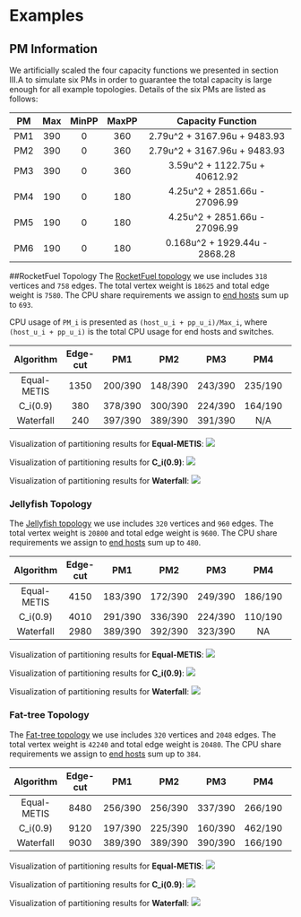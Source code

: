 # Examples

## PM Information
We artificially scaled the four capacity functions we presented in section III.A to simulate six PMs in order to guarantee the total capacity is large enough for all example topologies. Details of the six PMs are listed as follows:
  
  
| PM  | Max | MinPP | MaxPP | Capacity Function |
|:---:|:---:|:-----:|:-----:|:-----------------:|
| PM1 | 390 |   0   | 360   | 2.79u^2 + 3167.96u + 9483.93 |
| PM2 | 390 |   0   | 360   | 2.79u^2 + 3167.96u + 9483.93 |
| PM3 | 390 |   0   | 360   | 3.59u^2 + 1122.75u + 40612.92 |
| PM4 | 190 |   0   | 180   | 4.25u^2 + 2851.66u - 27096.99 |
| PM5 | 190 |   0   | 180   | 4.25u^2 + 2851.66u - 27096.99 |
| PM6 | 190 |   0   | 180   | 0.168u^2 + 1929.44u - 2868.28 |

##RocketFuel Topology
The [RocketFuel topology](icdcs2017/rocketfuel-318sw/rocketfuel-318sw.graph)  we use includes  `318` vertices and `758` edges. The total vertex weight is `18625` and total edge weight is `7580`. The CPU share requirements we assign to [end hosts](icdcs2017/rocketfuel-318sw/rocketfuel-318sw.host) sum up to `693`.

CPU usage of `PM_i` is presented as `(host_u_i + pp_u_i)/Max_i`, where `(host_u_i + pp_u_i)` is the total CPU usage for end hosts and switches.

| Algorithm | Edge-cut | PM1 | PM2 | PM3 | PM4 | PM5 | PM6 |
|:---------:|:--------:|:---:|:---:|:---:|:---:|:---:|:---:|
|Equal-METIS| 1350 | 200/390 | 148/390 | 243/390 | 235/190 | 262/190 | 285/190 |
|C_i(0.9)   | 380  | 378/390 | 300/390 | 224/390 | 164/190 | 145/190 | 89/190  |
|Waterfall  | 240  | 397/390 | 389/390 | 391/390 |   N/A   |   N/A   | 132/190 |

Visualization of partitioning results for __Equal-METIS__:
![](https://rawgithub.com/xybu/cs590-map/master/testbed_mapping_v2/icdcs2017/rocketfuel-318sw/baseline/assignment_BALANCED_6PMs.svg)

Visualization of partitioning results for __C_i(0.9)__:
![](https://rawgithub.com/xybu/cs590-map/master/testbed_mapping_v2/icdcs2017/rocketfuel-318sw/baseline/assignment_C90_CAPACITY_6PMs.svg)

Visualization of partitioning results for __Waterfall__:
![](https://rawgithub.com/xybu/cs590-map/master/testbed_mapping_v2/icdcs2017/rocketfuel-318sw/waterfall/assignment_best.svg)


### Jellyfish Topology

The [Jellyfish topology](icdcs2017/jellyfish-320sw/jellyfish-320sw.graph) we use includes  `320` vertices and `960` edges. The total vertex weight is `20800` and total edge weight is `9600`. The CPU share requirements we assign to [end hosts](icdcs2017/jellyfish-320sw/jellyfish-320sw.host) sum up to `480`.

| Algorithm | Edge-cut | PM1 | PM2 | PM3 | PM4 | PM5 | PM6 |
|:---------:|:--------:|:---:|:---:|:---:|:---:|:---:|:---:|
|Equal-METIS| 4150 | 183/390 | 172/390 | 249/390 | 186/190 | 190/190 | 253/190 |
|C_i(0.9)   | 4010 | 291/390 | 336/390 | 224/390 | 110/190 | 116/190 | 67/190  |
|Waterfall  | 2980 | 389/390 | 392/390 | 323/390 |    NA   |   NA   |   NA   |

Visualization of partitioning results for __Equal-METIS__:
![](https://rawgithub.com/xybu/cs590-map/master/testbed_mapping_v2/icdcs2017/jellyfish-320sw/baseline/assignment_BALANCED_6PMs.svg)

Visualization of partitioning results for __C_i(0.9)__:
![](https://rawgithub.com/xybu/cs590-map/master/testbed_mapping_v2/icdcs2017/jellyfish-320sw/baseline/assignment_C90_CAPACITY_6PMs.svg)

Visualization of partitioning results for __Waterfall__:
![](https://rawgithub.com/xybu/cs590-map/master/testbed_mapping_v2/icdcs2017/jellyfish-320sw/waterfall/assignment_best.svg)


### Fat-tree Topology
The [Fat-tree topology](icdcs2017/fattree-320sw/fattree-320sw.graph) we use includes  `320` vertices and `2048` edges. The total vertex weight is `42240` and total edge weight is `20480`. The CPU share requirements we assign to [end hosts](icdcs2017/fattree-320sw/fattree-320sw.host) sum up to `384`.

| Algorithm | Edge-cut | PM1 | PM2 | PM3 | PM4 | PM5 | PM6 |
|:---------:|:--------:|:---:|:---:|:---:|:---:|:---:|:---:|
|Equal-METIS| 8480 | 256/390 | 256/390 | 337/390 | 266/190 | 237/190 | 419/190 |
|C_i(0.9)   | 9120 | 197/390 | 225/390 | 160/390 | 462/190 | 326/190 | 78/190  |
|Waterfall  | 9030 | 389/390 | 389/390 | 390/390 | 166/190 | 190/190 | 105/190 |

Visualization of partitioning results for __Equal-METIS__:
![](https://rawgithub.com/xybu/cs590-map/master/testbed_mapping_v2/icdcs2017/fattree-320sw/baseline/assignment_BALANCED_6PMs.svg)

Visualization of partitioning results for __C_i(0.9)__:
![](https://rawgithub.com/xybu/cs590-map/master/testbed_mapping_v2/icdcs2017/fattree-320sw/baseline/assignment_C90_CAPACITY_6PMs.svg)

Visualization of partitioning results for __Waterfall__:
![](https://rawgithub.com/xybu/cs590-map/master/testbed_mapping_v2/icdcs2017/fattree-320sw/waterfall/assignment_best.svg)


